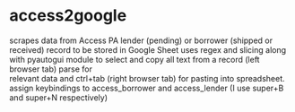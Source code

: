 # access2google
scrapes data from Access PA lender (pending) or borrower (shipped or received) record to be stored in Google Sheet
uses regex and slicing along with pyautogui module to select and copy all text from a record (left browser tab) parse for \
relevant data and ctrl+tab (right browser tab) for pasting into spreadsheet.
assign keybindings to access_borrower and access_lender (I use super+B and super+N respectively)
